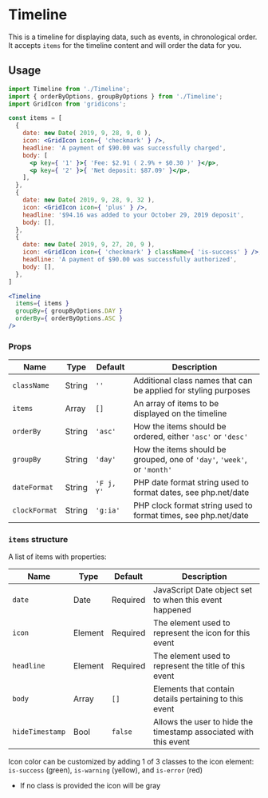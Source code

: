 Timeline
===

This is a timeline for displaying data, such as events, in chronological order.
It accepts `items` for the timeline content and will order the data for you.

## Usage

```jsx
import Timeline from './Timeline';
import { orderByOptions, groupByOptions } from './Timeline';
import GridIcon from 'gridicons';

const items = [
  {
    date: new Date( 2019, 9, 28, 9, 0 ),
    icon: <GridIcon icon={ 'checkmark' } />,
    headline: 'A payment of $90.00 was successfully charged',
    body: [
      <p key={ '1' }>{ 'Fee: $2.91 ( 2.9% + $0.30 )' }</p>,
      <p key={ '2' }>{ 'Net deposit: $87.09' }</p>,
    ],
  },
  {
    date: new Date( 2019, 9, 28, 9, 32 ),
    icon: <GridIcon icon={ 'plus' } />,
    headline: '$94.16 was added to your October 29, 2019 deposit',
    body: [],
  },
  {
    date: new Date( 2019, 9, 27, 20, 9 ),
    icon: <GridIcon icon={ 'checkmark' } className={ 'is-success' } />,
    headline: 'A payment of $90.00 was successfully authorized',
    body: [],
  },
]

<Timeline
  items={ items }
  groupBy={ groupByOptions.DAY }
  orderBy={ orderByOptions.ASC }
/>
```

### Props

Name | Type | Default | Description
--- | --- | --- | ---
`className` | String | `''` | Additional class names that can be applied for styling purposes
`items` | Array | `[]` | An array of items to be displayed on the timeline
`orderBy` | String | `'asc'` | How the items should be ordered, either `'asc'` or `'desc'`
`groupBy` | String | `'day'` | How the items should be grouped, one of `'day'`, `'week'`, or `'month'`
`dateFormat` | String | `'F j, Y'` | PHP date format string used to format dates, see php.net/date
`clockFormat` | String | `'g:ia'` | PHP clock format string used to format times, see php.net/date


### `items` structure

A list of items with properties:

Name | Type | Default | Description
--- | --- | --- | ---
`date` | Date | Required | JavaScript Date object set to when this event happened
`icon` | Element | Required | The element used to represent the icon for this event
`headline` | Element | Required | The element used to represent the title of this event
`body` | Array | `[]` | Elements that contain details pertaining to this event
`hideTimestamp` | Bool | `false` | Allows the user to hide the timestamp associated with this event

Icon color can be customized by adding 1 of 3 classes to the icon element: `is-success` (green), `is-warning` (yellow), and `is-error` (red)
  - If no class is provided the icon will be gray
